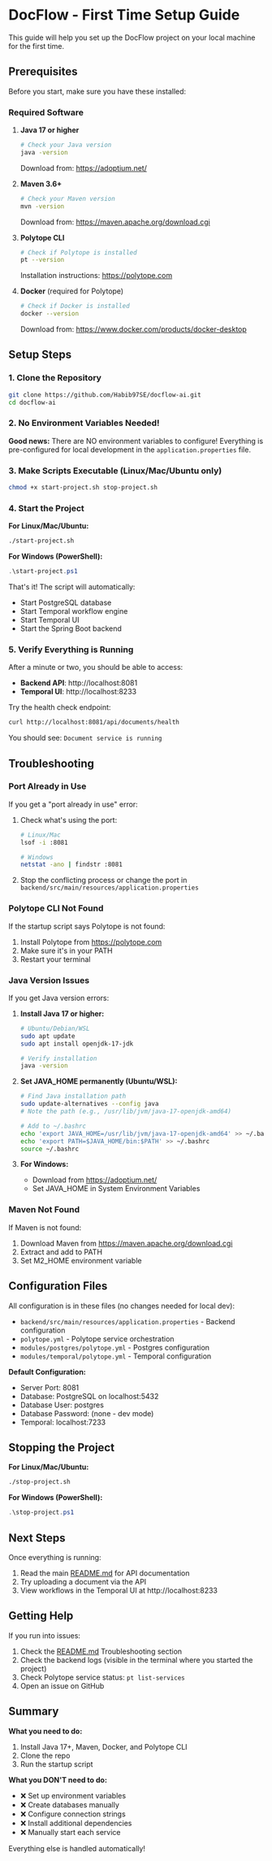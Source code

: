 # DocFlow - First Time Setup Guide

This guide will help you set up the DocFlow project on your local machine for the first time.

## Prerequisites

Before you start, make sure you have these installed:

### Required Software

1. **Java 17 or higher**
   ```bash
   # Check your Java version
   java -version
   ```
   Download from: https://adoptium.net/

2. **Maven 3.6+**
   ```bash
   # Check your Maven version
   mvn -version
   ```
   Download from: https://maven.apache.org/download.cgi

3. **Polytope CLI**
   ```bash
   # Check if Polytope is installed
   pt --version
   ```
   Installation instructions: https://polytope.com

4. **Docker** (required for Polytope)
   ```bash
   # Check if Docker is installed
   docker --version
   ```
   Download from: https://www.docker.com/products/docker-desktop

## Setup Steps

### 1. Clone the Repository

```bash
git clone https://github.com/Habib97SE/docflow-ai.git
cd docflow-ai
```

### 2. No Environment Variables Needed! 

**Good news:** There are NO environment variables to configure! Everything is pre-configured for local development in the `application.properties` file.

### 3. Make Scripts Executable (Linux/Mac/Ubuntu only)

```bash
chmod +x start-project.sh stop-project.sh
```

### 4. Start the Project

**For Linux/Mac/Ubuntu:**
```bash
./start-project.sh
```

**For Windows (PowerShell):**
```powershell
.\start-project.ps1
```

That's it! The script will automatically:
- Start PostgreSQL database
- Start Temporal workflow engine
- Start Temporal UI
- Start the Spring Boot backend

### 5. Verify Everything is Running

After a minute or two, you should be able to access:

- **Backend API**: http://localhost:8081
- **Temporal UI**: http://localhost:8233

Try the health check endpoint:
```bash
curl http://localhost:8081/api/documents/health
```

You should see: `Document service is running`

## Troubleshooting

### Port Already in Use

If you get a "port already in use" error:

1. Check what's using the port:
   ```bash
   # Linux/Mac
   lsof -i :8081
   
   # Windows
   netstat -ano | findstr :8081
   ```

2. Stop the conflicting process or change the port in `backend/src/main/resources/application.properties`

### Polytope CLI Not Found

If the startup script says Polytope is not found:

1. Install Polytope from https://polytope.com
2. Make sure it's in your PATH
3. Restart your terminal

### Java Version Issues

If you get Java version errors:

1. **Install Java 17 or higher:**
   ```bash
   # Ubuntu/Debian/WSL
   sudo apt update
   sudo apt install openjdk-17-jdk
   
   # Verify installation
   java -version
   ```

2. **Set JAVA_HOME permanently (Ubuntu/WSL):**
   ```bash
   # Find Java installation path
   sudo update-alternatives --config java
   # Note the path (e.g., /usr/lib/jvm/java-17-openjdk-amd64)
   
   # Add to ~/.bashrc
   echo 'export JAVA_HOME=/usr/lib/jvm/java-17-openjdk-amd64' >> ~/.bashrc
   echo 'export PATH=$JAVA_HOME/bin:$PATH' >> ~/.bashrc
   source ~/.bashrc
   ```

3. **For Windows:**
   - Download from https://adoptium.net/
   - Set JAVA_HOME in System Environment Variables

### Maven Not Found

If Maven is not found:

1. Download Maven from https://maven.apache.org/download.cgi
2. Extract and add to PATH
3. Set M2_HOME environment variable

## Configuration Files

All configuration is in these files (no changes needed for local dev):

- `backend/src/main/resources/application.properties` - Backend configuration
- `polytope.yml` - Polytope service orchestration
- `modules/postgres/polytope.yml` - Postgres configuration
- `modules/temporal/polytope.yml` - Temporal configuration

**Default Configuration:**
- Server Port: 8081
- Database: PostgreSQL on localhost:5432
- Database User: postgres
- Database Password: (none - dev mode)
- Temporal: localhost:7233

## Stopping the Project

**For Linux/Mac/Ubuntu:**
```bash
./stop-project.sh
```

**For Windows (PowerShell):**
```powershell
.\stop-project.ps1
```

## Next Steps

Once everything is running:

1. Read the main [README.md](README.md) for API documentation
2. Try uploading a document via the API
3. View workflows in the Temporal UI at http://localhost:8233

## Getting Help

If you run into issues:

1. Check the [README.md](README.md) Troubleshooting section
2. Check the backend logs (visible in the terminal where you started the project)
3. Check Polytope service status: `pt list-services`
4. Open an issue on GitHub

## Summary

**What you need to do:**
1. Install Java 17+, Maven, Docker, and Polytope CLI
2. Clone the repo
3. Run the startup script

**What you DON'T need to do:**
- ❌ Set up environment variables
- ❌ Create databases manually
- ❌ Configure connection strings
- ❌ Install additional dependencies
- ❌ Manually start each service

Everything else is handled automatically!

